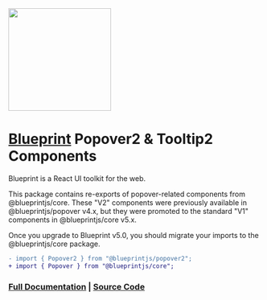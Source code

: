 <img height="204" src="https://cloud.githubusercontent.com/assets/464822/20228152/d3f36dc2-a804-11e6-80ff-51ada2d13ea7.png">

# [Blueprint](http://blueprintjs.com/) Popover2 & Tooltip2 Components

Blueprint is a React UI toolkit for the web.

This package contains re-exports of popover-related components from @blueprintjs/core. These "V2" components were
previously available in @blueprintjs/popover v4.x, but they were promoted to the standard "V1" components in
@blueprintjs/core v5.x.

Once you upgrade to Blueprint v5.0, you should migrate your imports to the @blueprintjs/core package.

```diff
- import { Popover2 } from "@blueprintjs/popover2";
+ import { Popover } from "@blueprintjs/core";
```

### [Full Documentation](http://blueprintjs.com/docs) | [Source Code](https://github.com/palantir/blueprint)
